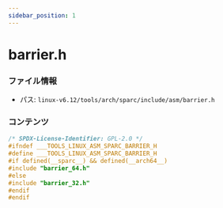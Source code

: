 ```yaml
---
sidebar_position: 1
---
```

# barrier.h

### ファイル情報

- パス: `linux-v6.12/tools/arch/sparc/include/asm/barrier.h`

### コンテンツ

```h
/* SPDX-License-Identifier: GPL-2.0 */
#ifndef ___TOOLS_LINUX_ASM_SPARC_BARRIER_H
#define ___TOOLS_LINUX_ASM_SPARC_BARRIER_H
#if defined(__sparc__) && defined(__arch64__)
#include "barrier_64.h"
#else
#include "barrier_32.h"
#endif
#endif

```
